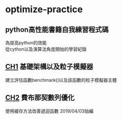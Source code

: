 # optimize-practice
## python高性能書籍自我練習程式碼
為提高python的效能 <br />
從cython以及演算法角度開始的學習紀錄 <br />
## [CH1](https://github.com/AustinChen123/optimize-practice/blob/master/CH1) 基礎架構以及粒子模擬器
建立評估函數benchmark()以及該函數的粒子模擬器主體
## [CH2](https://github.com/AustinChen123/optimize-practice/tree/master/CH2) 費布那契數列優化
使用緩存方法改善遞迴函數
2019/04/03始編
